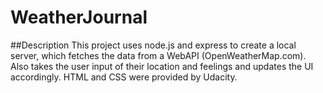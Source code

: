 # WeatherJournal

##Description
This project uses node.js and express to create a local server, which fetches the data from a WebAPI (OpenWeatherMap.com). Also takes the user input of their location and feelings and updates the UI accordingly. HTML and CSS were provided by Udacity. 
